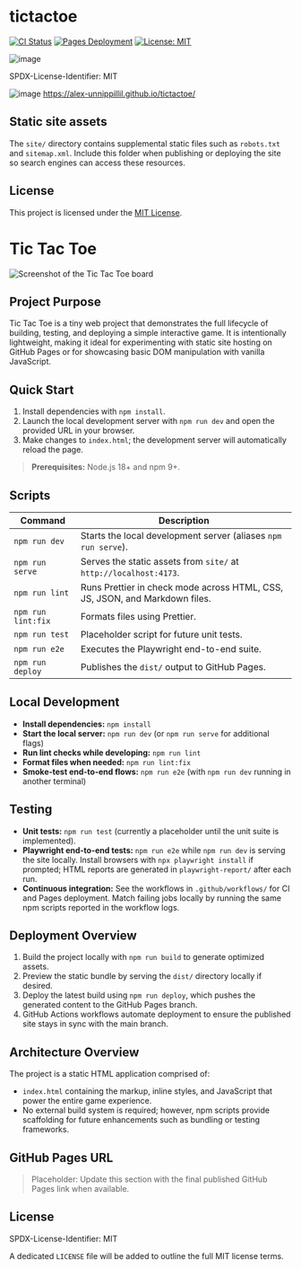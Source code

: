 # tictactoe

[![CI Status](https://img.shields.io/github/actions/workflow/status/Alex-Unnippillil/tictactoe/ci.yml?branch=main&label=CI)](https://github.com/Alex-Unnippillil/tictactoe/actions/workflows/ci.yml)
[![Pages Deployment](https://img.shields.io/github/actions/workflow/status/Alex-Unnippillil/tictactoe/pages.yml?branch=main&label=Pages)](https://github.com/Alex-Unnippillil/tictactoe/actions/workflows/pages.yml)
[![License: MIT](https://img.shields.io/badge/license-MIT-green.svg)](https://opensource.org/licenses/MIT)

![image](https://github.com/Alex-Unnippillil/tictactoe/assets/24538548/15b4eda8-43c2-4f28-8fd5-593098a90799)

SPDX-License-Identifier: MIT

![image](https://github.com/Alex-Unnippillil/tictactoe/assets/24538548/15b4eda8-43c2-4f28-8fd5-593098a90799)
https://alex-unnippillil.github.io/tictactoe/

## Static site assets

The `site/` directory contains supplemental static files such as `robots.txt` and `sitemap.xml`. Include this folder when publishing or deploying the site so search engines can access these resources.

## License

This project is licensed under the [MIT License](LICENSE).

# Tic Tac Toe

![Screenshot of the Tic Tac Toe board](https://github.com/Alex-Unnippillil/tictactoe/assets/24538548/15b4eda8-43c2-4f28-8fd5-593098a90799)

## Project Purpose

Tic Tac Toe is a tiny web project that demonstrates the full lifecycle of building, testing, and deploying a simple interactive game. It is intentionally lightweight, making it ideal for experimenting with static site hosting on GitHub Pages or for showcasing basic DOM manipulation with vanilla JavaScript.

## Quick Start

1. Install dependencies with `npm install`.
2. Launch the local development server with `npm run dev` and open the provided URL in your browser.
3. Make changes to `index.html`; the development server will automatically reload the page.

> **Prerequisites:** Node.js 18+ and npm 9+.

## Scripts

| Command            | Description                                                                 |
| ------------------ | --------------------------------------------------------------------------- |
| `npm run dev`      | Starts the local development server (aliases `npm run serve`).              |
| `npm run serve`    | Serves the static assets from `site/` at `http://localhost:4173`.           |
| `npm run lint`     | Runs Prettier in check mode across HTML, CSS, JS, JSON, and Markdown files. |
| `npm run lint:fix` | Formats files using Prettier.                                               |
| `npm run test`     | Placeholder script for future unit tests.                                   |
| `npm run e2e`      | Executes the Playwright end-to-end suite.                                   |
| `npm run deploy`   | Publishes the `dist/` output to GitHub Pages.                               |

## Local Development

- **Install dependencies:** `npm install`
- **Start the local server:** `npm run dev` (or `npm run serve` for additional flags)
- **Run lint checks while developing:** `npm run lint`
- **Format files when needed:** `npm run lint:fix`
- **Smoke-test end-to-end flows:** `npm run e2e` (with `npm run dev` running in another terminal)

## Testing

- **Unit tests:** `npm run test` (currently a placeholder until the unit suite is implemented).
- **Playwright end-to-end tests:** `npm run e2e` while `npm run dev` is serving the site locally. Install browsers with `npx playwright install` if prompted; HTML reports are generated in `playwright-report/` after each run.
- **Continuous integration:** See the workflows in `.github/workflows/` for CI and Pages deployment. Match failing jobs locally by running the same npm scripts reported in the workflow logs.

## Deployment Overview

1. Build the project locally with `npm run build` to generate optimized assets.
2. Preview the static bundle by serving the `dist/` directory locally if desired.
3. Deploy the latest build using `npm run deploy`, which pushes the generated content to the GitHub Pages branch.
4. GitHub Actions workflows automate deployment to ensure the published site stays in sync with the main branch.

## Architecture Overview

The project is a static HTML application comprised of:

- `index.html` containing the markup, inline styles, and JavaScript that power the entire game experience.
- No external build system is required; however, npm scripts provide scaffolding for future enhancements such as bundling or testing frameworks.

## GitHub Pages URL

> Placeholder: Update this section with the final published GitHub Pages link when available.

## License

SPDX-License-Identifier: MIT

A dedicated `LICENSE` file will be added to outline the full MIT license terms.
